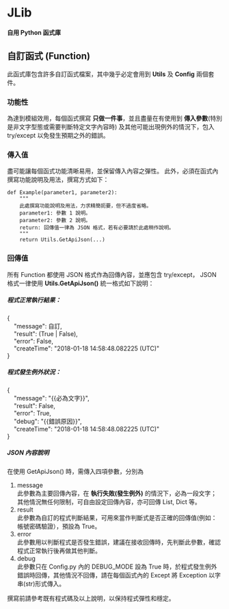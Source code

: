 # JLib
**自用 Python 函式庫**

## 自訂函式 (Function)
此函式庫包含許多自訂函式檔案，其中幾乎必定會用到 **Utils** 及 **Config** 兩個套件。

### 功能性
為達到模組效用，每個函式撰寫 **只做一件事**，並且盡量在有使用到 **傳入參數**(特別是非文字型態或需要判斷特定文字內容時) 及其他可能出現例外的情況下，包入 try/except 以免發生預期之外的錯誤。

### 傳入值
盡可能讓每個函式功能清晰易用，並保留傳入內容之彈性。
此外，必須在函式內撰寫功能說明及用法，撰寫方式如下：
```
def Example(parameter1, parameter2):
    """
    此處撰寫功能說明及用法，力求精簡扼要，但不過度省略。
    parameter1: 參數 1 說明。
    parameter2: 參數 2 說明。
    return: 回傳值一律為 JSON 格式，若有必要請於此處稍作說明。
    """
    return Utils.GetApiJson(...)
```


### 回傳值
所有 Function 都使用 JSON 格式作為回傳內容，並應包含 try/except， 
JSON 格式一律使用 **Utils.GetApiJson()** 統一格式如下說明： 
 
##### 程式正常執行結果：
{  
     "message": 自訂,  
     "result": (True | False),  
     "error": False,  
     "createTime": "2018-01-18 14:58:48.082225 (UTC)"  
}
  
  
##### 程式發生例外狀況：
{  
     "message": "{{必為文字}}",  
     "result": False,  
     "error": True,  
     "debug": "{{錯誤原因}}",  
     "createTime": "2018-01-18 14:58:48.082225 (UTC)"  
}  

##### JSON 內容說明
在使用 GetApiJson() 時，需傳入四項參數，分別為
1. message  
此參數為主要回傳內容，在 **執行失敗(發生例外)** 的情況下，必為一段文字；其他情況無任何限制，可自由設定回傳內容，亦可回傳 List, Dict 等。
2. result  
此參數為自訂的程式判斷結果，可用來當作判斷式是否正確的回傳值(例如：帳號密碼驗證），預設為 True。
3. error  
此參數用以判斷程式是否發生錯誤，建議在接收回傳時，先判斷此參數，確認程式正常執行後再做其他判斷。
4. debug  
此參數只在 Config.py 內的 DEBUG_MODE 設為 True 時，於程式發生例外錯誤時回傳，其他情況不回傳，請在每個函式內的 Except 將 Exception 以字串(str)形式傳入。

撰寫前請參考既有程式碼及以上說明，以保持程式彈性和穩定。

  
